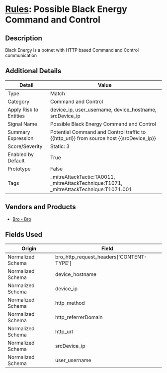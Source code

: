 # [Rules](README.md): Possible Black Energy Command and Control

## Description
Black Energy is a botnet with HTTP based Command and Control communication

## Additional Details
|Detail|Value|
|----|----|
|Type|Match|
|Category|Command and Control|
|Apply Risk to Entities|device_ip, user_username, device_hostname, srcDevice_ip|
|Signal Name|Possible Black Energy Command and Control|
|Summary Expression|Potential Command and Control traffic to {{http_url}} from source host {{srcDevice_ip}}|
|Score/Severity|Static: 3|
|Enabled by Default|True|
|Prototype|False|
|Tags|_mitreAttackTactic:TA0011, _mitreAttackTechnique:T1071, _mitreAttackTechnique:T1071.001|
## Vendors and Products
- [Bro - Bro](../products/37C866BF-72E1-470A-9072-EDB908F56951.md)


## Fields Used

|Origin|Field|
|----|----|
|Normalized Schema|bro_http_request_headers['CONTENT-TYPE']|
|Normalized Schema|device_hostname|
|Normalized Schema|device_ip|
|Normalized Schema|http_method|
|Normalized Schema|http_referrerDomain|
|Normalized Schema|http_url|
|Normalized Schema|srcDevice_ip|
|Normalized Schema|user_username|


